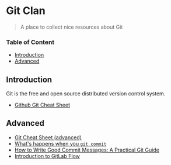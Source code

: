 # Git Clan

> A place to collect nice resources about Git

### Table of Content

- [Introduction](#introduction)
- [Advanced](#advanced)

## Introduction

Git is the free and open source distributed version control system.

* [Github Git Cheat Sheet](https://github.github.com/training-kit/downloads/github-git-cheat-sheet/)

## Advanced

* [Git Cheat Sheet (advanced)](https://dev.to/maxpou/git-cheat-sheet-advanced-3a17)
* [What's happens when you `git commit`](https://dev.to/maxpou/what-s-happens-when-you-git-commit-59n7)
* [How to Write Good Commit Messages: A Practical Git Guide](https://www.freecodecamp.org/news/writing-good-commit-messages-a-practical-guide/)
* [Introduction to GitLab Flow](https://docs.gitlab.com/ee/topics/gitlab_flow.html)
